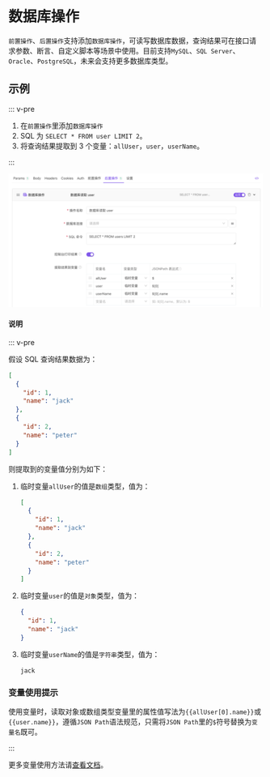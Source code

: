 # 数据库操作

`前置操作`、`后置操作`支持添加`数据库操作`，可读写数据库数据，查询结果可在接口请求参数、断言、自定义脚本等场景中使用。目前支持`MySQL`、`SQL Server`、`Oracle`、`PostgreSQL`，未来会支持更多数据库类型。

## 示例

::: v-pre

1. 在`前置操作`里添加`数据库操作`
2. SQL 为 `SELECT * FROM user LIMIT 2`。
3. 将查询结果提取到 3 个变量：`allUser`，`user`，`userName`。

:::

<img src="../../assets/img/introduce/database-1.png" />

#### 说明

::: v-pre

假设 SQL 查询结果数据为：

```json
[
  {
    "id": 1,
    "name": "jack"
  },
  {
    "id": 2,
    "name": "peter"
  }
]
```

则提取到的变量值分别为如下：

1. 临时变量`allUser`的值是`数组`类型，值为：

   ```json
   [
     {
       "id": 1,
       "name": "jack"
     },
     {
       "id": 2,
       "name": "peter"
     }
   ]
   ```

2. 临时变量`user`的值是`对象`类型，值为：

   ```json
   {
     "id": 1,
     "name": "jack"
   }
   ```

3. 临时变量`userName`的值是`字符串`类型，值为：

   ```
   jack
   ```

### 变量使用提示

使用变量时，读取对象或数组类型变量里的属性值写法为`{{allUser[0].name}}`或`{{user.name}}`，遵循`JSON Path`语法规范，只需将`JSON Path`里的`$`符号替换为`变量名`既可。

:::

更多变量使用方法请[查看文档](/api-manage/variables)。
